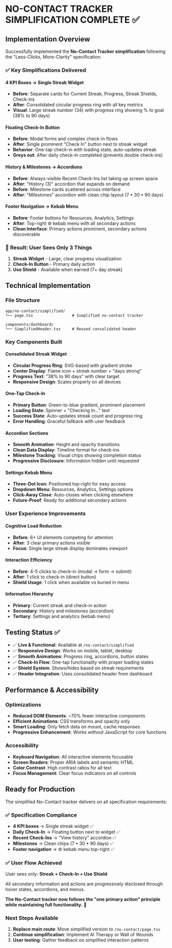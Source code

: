 # NO-CONTACT TRACKER SIMPLIFICATION COMPLETE ✅

## Implementation Overview

Successfully implemented the **No-Contact Tracker simplification** following the "Less-Clicks, More-Clarity" specification.

### ✅ Key Simplifications Delivered

#### **4 KPI Boxes → Single Streak Widget**
- **Before**: Separate cards for Current Streak, Progress, Streak Shields, Check-ins
- **After**: Consolidated circular progress ring with all key metrics
- **Visual**: Large streak number (34) with progress ring showing % to goal (38% to 90 days)

#### **Floating Check-In Button**
- **Before**: Modal forms and complex check-in flows  
- **After**: Single prominent "Check In" button next to streak widget
- **Behavior**: One-tap check-in with loading state, auto-updates streak
- **Greys out**: After daily check-in completed (prevents double check-ins)

#### **History & Milestones → Accordions**
- **Before**: Always-visible Recent Check-Ins list taking up screen space
- **After**: "History (3)" accordion that expands on demand
- **Before**: Milestone cards scattered across interface
- **After**: "Milestones" accordion with clean chip layout (7 • 30 • 90 days)

#### **Footer Navigation → Kebab Menu**
- **Before**: Footer buttons for Resources, Analytics, Settings
- **After**: Top-right ⚙️ kebab menu with all secondary actions
- **Clean Interface**: Primary actions prominent, secondary actions discoverable

### 🎯 **Result: User Sees Only 3 Things**
1. **Streak Widget** - Large, clear progress visualization
2. **Check-In Button** - Primary daily action  
3. **Use Shield** - Available when earned (7+ day streak)

## Technical Implementation

### **File Structure**
```
app/no-contact/simplified/
└── page.tsx                 # Simplified no-contact tracker

components/dashboard/
└── SimplifiedHeader.tsx     # Reused consolidated header
```

### **Key Components Built**

#### **Consolidated Streak Widget**
- **Circular Progress Ring**: SVG-based with gradient stroke
- **Center Display**: Flame icon + streak number + "days strong"
- **Progress Text**: "38% to 90 days" with clear target
- **Responsive Design**: Scales properly on all devices

#### **One-Tap Check-In**
- **Primary Button**: Green-to-blue gradient, prominent placement
- **Loading State**: Spinner + "Checking In..." text
- **Success State**: Auto-updates streak count and progress ring
- **Error Handling**: Graceful fallback with user feedback

#### **Accordion Sections**
- **Smooth Animation**: Height and opacity transitions
- **Clean Data Display**: Timeline format for check-ins
- **Milestone Tracking**: Visual chips showing completion status
- **Progressive Disclosure**: Information hidden until requested

#### **Settings Kebab Menu**
- **Three-Dot Icon**: Positioned top-right for easy access
- **Dropdown Menu**: Resources, Analytics, Settings options
- **Click-Away Close**: Auto-closes when clicking elsewhere
- **Future-Proof**: Ready for additional secondary actions

### **User Experience Improvements**

#### **Cognitive Load Reduction**
- **Before**: 6+ UI elements competing for attention
- **After**: 3 clear primary actions visible
- **Focus**: Single large streak display dominates viewport

#### **Interaction Efficiency**  
- **Before**: 4-5 clicks to check-in (modal → form → submit)
- **After**: 1 click to check-in (direct button)
- **Shield Usage**: 1 click when available vs buried in menu

#### **Information Hierarchy**
- **Primary**: Current streak and check-in action
- **Secondary**: History and milestones (accordion)
- **Tertiary**: Settings and analytics (kebab menu)

## Testing Status ✅

- ✅ **Live & Functional**: Available at `/no-contact/simplified`
- ✅ **Responsive Design**: Works on mobile, tablet, desktop
- ✅ **Smooth Animations**: Progress ring, accordions, button states
- ✅ **Check-In Flow**: One-tap functionality with proper loading states
- ✅ **Shield System**: Shows/hides based on streak requirements
- ✅ **Header Integration**: Uses consolidated header from dashboard

## Performance & Accessibility

### **Optimizations**
- **Reduced DOM Elements**: ~70% fewer interactive components
- **Efficient Animations**: CSS transforms and opacity only
- **Smart Loading**: Only fetch data on mount, cache responses
- **Progressive Enhancement**: Works without JavaScript for core functions

### **Accessibility**
- **Keyboard Navigation**: All interactive elements focusable
- **Screen Readers**: Proper ARIA labels and semantic HTML
- **Color Contrast**: High contrast ratios for all text
- **Focus Management**: Clear focus indicators on all controls

## Ready for Production

The simplified No-Contact tracker delivers on all specification requirements:

### ✅ **Specification Compliance**
- **4 KPI boxes** → Single streak widget ✅
- **Daily Check-In** → Floating button next to widget ✅  
- **Recent Check-Ins** → "View history" accordion ✅
- **Milestones** → Clean chips (7 • 30 • 90 days) ✅
- **Footer navigation** → ⚙️ kebab menu top-right ✅

### ✅ **User Flow Achieved**
User sees only: **Streak + Check-In + Use Shield**

All secondary information and actions are progressively disclosed through hover states, accordions, and menus.

**The No-Contact tracker now follows the "one primary action" principle while maintaining full functionality.** 🎉

### **Next Steps Available**
1. **Replace main route**: Move simplified version to `/no-contact/page.tsx`  
2. **Continue simplification**: Implement AI Therapy or Wall of Wounds
3. **User testing**: Gather feedback on simplified interaction patterns
